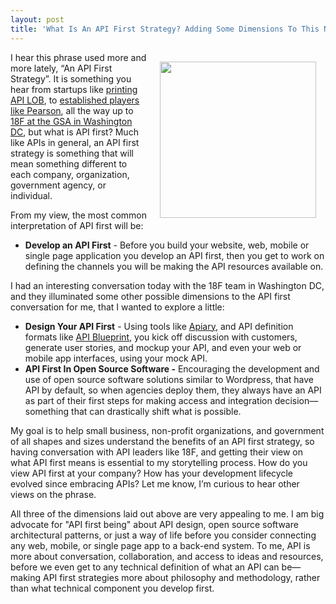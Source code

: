 ```yaml
---
layout: post
title: 'What Is An API First Strategy? Adding Some Dimensions To This New Question'
---
```

<p><img style="padding: 15px;" src="https://s3.amazonaws.com/kinlane-productions/api-evangelist/api-first.png" alt="" width="250" align="right" /></p>
<p>I hear this phrase used more and more lately, &ldquo;An API First Strategy&rdquo;. It is something you hear from startups like <a href="https://www.lob.com/blog/api-first-development-makes-lob-more-productive">printing API LOB</a>, to <a href="https://developer.pearson.com/blog/creating-a-single-platform-for-all-pearson-apis/">established players like Pearson</a>, all the way up to <a href="https://18f.gsa.gov/">18F at the GSA in Washington DC</a>, but what is API first? Much like APIs in general, an API first strategy is something that will mean something different to each company, organization, government agency, or individual.</p>
<p>From my view, the most common interpretation of API first will be:</p>
<ul class="mainlist">
<li><strong>Develop an API First</strong> - Before you build your website, web, mobile or single page application you develop an API first, then you get to work on defining the channels you will be making the API resources available on.</li>
</ul>
<p>I had an interesting conversation today with the 18F team in Washington DC, and they illuminated some other possible dimensions to the API first conversation for me, that I wanted to explore a little:</p>
<ul class="mainlist">
<li><strong>Design Your API First</strong> - Using tools like <a href="http://bit.ly/1pb4H8k">Apiary</a>, and API definition formats like <a href="http://bit.ly/1cl8tCc">API Blueprint</a>, you kick off discussion with customers, generate user stories, and mockup your API, and even your web or mobile app interfaces, using your mock API.</li>
<li><strong>API First In Open Source Software -</strong> Encouraging the development and use of open source software solutions similar to Wordpress, that have API by default, so when agencies deploy them, they always have an API as part of their first steps for making access and integration decision&mdash;something that can drastically shift what is possible.</li>
</ul>
<p>My goal is to help small business, non-profit organizations, and government of all shapes and sizes understand the benefits of an API first strategy, so having conversation with API leaders like 18F, and getting their view on what API first means is essential to my storytelling process. How do you view API first at your company? How has your development lifecycle evolved since embracing APIs? Let me know, I&rsquo;m curious to hear other views on the phrase.</p>
<p>All three of the dimensions laid out above are very appealing to me. I am big advocate for "API first being" about API design, open source software architectural patterns, or just a way of life before you consider connecting any web, mobile, or single page app to a back-end system. To me, API is more about conversation, collaboration, and access to ideas and resources, before we even get to any technical definition of what an API can be&mdash;making API first strategies more about philosophy and methodology, rather than what technical component you develop first.</p>